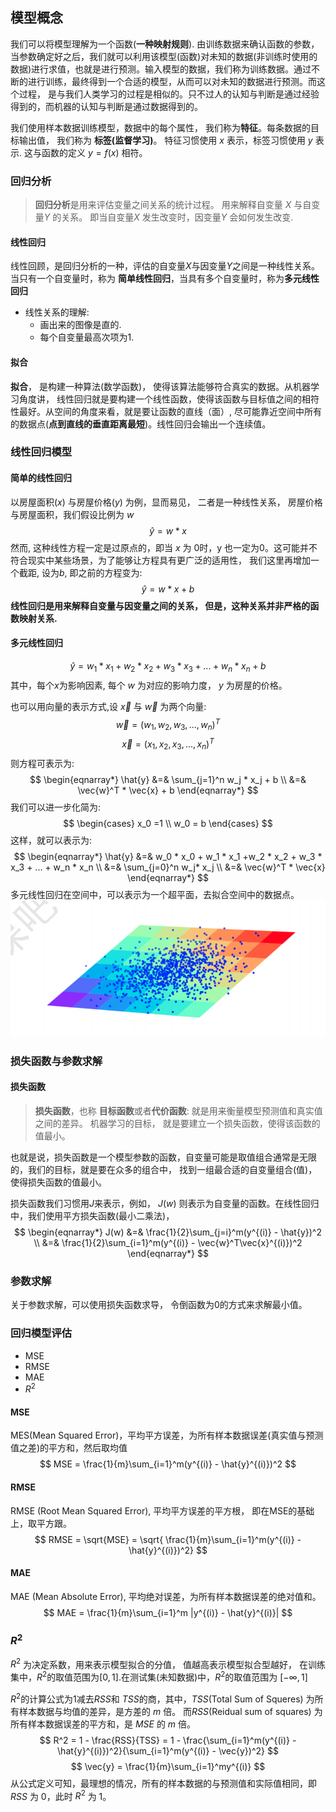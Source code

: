## 模型概念
我们可以将模型理解为一个函数(**一种映射规则**).
由训练数据来确认函数的参数，当参数确定好之后，我们就可以利用该模型(函数)对未知的数据(非训练时使用的数据)进行求值，也就是进行预测。输入模型的数据，我们称为训练数据。通过不断的进行训练，最终得到一个合适的模型，从而可以对未知的数据进行预测。而这个过程， 是与我们人类学习的过程是相似的。只不过人的认知与判断是通过经验得到的，而机器的认知与判断是通过数据得到的。

我们使用样本数据训练模型，数据中的每个属性， 我们称为**特征**。每条数据的目标输出值， 我们称为 **标签(监督学习)**。 
特征习惯使用 $x$ 表示，标签习惯使用 $y$ 表示. 这与函数的定义 $y = f(x)$ 相符。
### 回归分析
> **回归分析**是用来评估变量之间关系的统计过程。 用来解释自变量 $X$ 与自变量$Y$ 的关系。 即当自变量$X$ 发生改变时，因变量$Y$ 会如何发生改变.

#### 线性回归
线性回顾，是回归分析的一种，评估的自变量$X$与因变量$Y$之间是一种线性关系。当只有一个自变量时，称为 **简单线性回归**，当具有多个自变量时，称为**多元线性回归**
- 线性关系的理解:
  - 画出来的图像是直的.
  - 每个自变量最高次项为1.

#### 拟合
**拟合**， 是构建一种算法(数学函数)， 使得该算法能够符合真实的数据。从机器学习角度讲， 线性回归就是要构建一个线性函数，使得该函数与目标值之间的相符性最好。从空间的角度来看，就是要让函数的直线（面）, 尽可能靠近空间中所有的数据点(**点到直线的垂直距离最短**)。线性回归会输出一个连续值。
### 线性回归模型
#### 简单的线性回归
以房屋面积($x$) 与房屋价格($y$) 为例，显而易见， 二者是一种线性关系， 房屋价格与房屋面积，我们假设比例为 $w$
$$
 \hat{y} = w * x
$$
然而, 这种线性方程一定是过原点的，即当 $x$ 为 0时，y 也一定为0。这可能并不符合现实中某些场景，为了能够让方程具有更广泛的适用性， 我们这里再增加一个截距, 设为$b$, 即之前的方程变为:
$$
\hat{y} = w * x + b
$$
**线性回归是用来解释自变量与因变量之间的关系， 但是，这种关系并非严格的函数映射关系.**
#### 多元线性回归
$$
\hat{y} = w_1 * x_1 + w_2 * x_2 + w_3 * x_3 + ... + w_n * x_n  + b
$$
其中，每个$x$为影响因素, 每个 $w$ 为对应的影响力度， $y$ 为房屋的价格。

也可以用向量的表示方式,设 $\vec{x}$ 与 $\vec{w}$ 为两个向量:
$$
\vec{w} = (w_1, w_2, w_3, ..., w_n)^T
$$
$$
 \vec{x} = (x_1, x_2, x_3, ..., x_n)^T
$$
 则方程可表示为:
$$
\begin{eqnarray*}
 \hat{y} &=& \sum_{j=1}^n w_j * x_j + b \\
     		&=& \vec{w}^T * \vec{x} + b
 \end{eqnarray*}
$$
 我们可以进一步化简为:
$$
 \begin{cases} 
 	x_0 =1 \\
    w_0 = b
 \end{cases}
$$
 这样，就可以表示为:
$$
 \begin{eqnarray*}
 \hat{y} &=& w_0 * x_0 + w_1 * x_1 +w_2 * x_2 +  w_3 * x_3 + ... + w_n * x_n \\
 &=& \sum_{j=0}^n w_j* x_j \\
 &=& \vec{w}^T * \vec{x}
  \end{eqnarray*}
$$
 多元线性回归在空间中，可以表示为一个超平面，去拟合空间中的数据点。
![多元线性回归](./data/多元线性回归.png)
### 损失函数与参数求解
#### 损失函数
> **损失函数**，也称 **目标函数**或者**代价函数**: 就是用来衡量模型预测值和真实值之间的差异。 机器学习的目标， 就是要建立一个损失函数，使得该函数的值最小。

也就是说，损失函数是一个模型参数的函数，自变量可能是取值组合通常是无限的，我们的目标，就是要在众多的组合中， 找到一组最合适的自变量组合(值)， 使得损失函数的值最小。

损失函数我们习惯用$J$来表示，例如， $J(w)$ 则表示为自变量的函数。在线性回归中，我们使用平方损失函数(最小二乘法)，
$$
\begin{eqnarray*}
J(w) &=& \frac{1}{2}\sum_{j=i}^m(y^{(i)} - \hat{y})^2 \\
&=& \frac{1}{2}\sum_{i=1}^m(y^{(i)} - \vec{w}^T\vec{x}^{(i)})^2
\end{eqnarray*}
$$
### 参数求解
关于参数求解，可以使用损失函数求导， 令倒函数为0的方式来求解最小值。
### 回归模型评估
- MSE
- RMSE
- MAE
- $R^2$
#### MSE
MES(Mean Squared Error)，平均平方误差，为所有样本数据误差(真实值与预测值之差)的平方和，然后取均值
$$
	MSE = \frac{1}{m}\sum_{i=1}^m(y^{(i)} - \hat{y}^{(i)})^2
$$
#### RMSE
RMSE (Root Mean Squared Error), 平均平方误差的平方根， 即在MSE的基础上，取平方跟。
$$
 RMSE = \sqrt{MSE} = \sqrt{ \frac{1}{m}\sum_{i=1}^m(y^{(i)} - \hat{y}^{(i)})^2}
$$
#### MAE
MAE (Mean Absolute Error), 平均绝对误差，为所有样本数据误差的绝对值和。
$$
	MAE = \frac{1}{m}\sum_{i=1}^m |y^{(i)} - \hat{y}^{(i)}|
$$
### $R^2$
$R^2$ 为决定系数，用来表示模型拟合的分值， 值越高表示模型拟合型越好， 在训练集中，$R^2$的取值范围为$[0, 1]$.在测试集(未知数据)中，$R^2$的取值范围为 $[-\infty, 1]$

$R^2$的计算公式为1减去$RSS$和 $TSS$的商，其中，$TSS$(Total Sum of Squeres) 为所有样本数据与均值的差异，是方差的 $m$ 倍。 而$RSS$(Reidual sum of squares) 为所有样本数据误差的平方和，是 $MSE$ 的 $m$ 倍。
$$
R^2 = 1 - \frac{RSS}{TSS} = 1 - \frac{\sum_{i=1}^m(y^{(i)} - \hat{y}^{(i)})^2}{\sum_{i=1}^m(y^{(i)} - \vec{y})^2}
$$
$$
\vec{y} = \frac{1}{m}\sum_{i=1}^my^{(i)}
$$
从公式定义可知，最理想的情况，所有的样本数据的与预测值和实际值相同，即 $RSS$ 为 0，此时 $R^2$ 为 1。